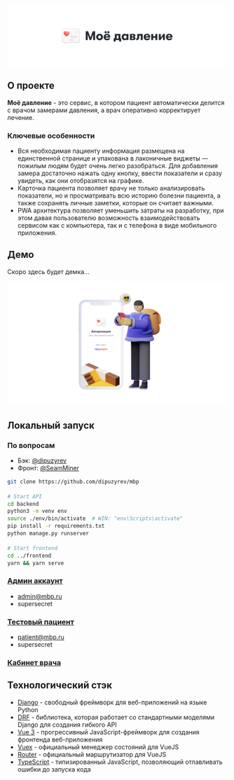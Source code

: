 ![Header](header.png)

## О проекте
**Моё давление** - это сервис, в котором пациент автоматически делится с врачом замерами давления, а врач оперативно корректирует лечение.

### Ключевые особенности
- Вся необходимая пациенту информация размещена на единственной странице и упакована в лаконичные виджеты — пожилым людям будет очень легко разобраться. Для добавления замера достаточно нажать одну кнопку, ввести показатели и сразу увидеть, как они отобразятся на графике.
- Карточка пациента позволяет врачу не только анализировать показатели, но и просматривать всю историю болезни пациента, а также сохранять личные заметки, которые он считает важными.
- PWA архитектура позволяет уменьшить затраты на разработку, при этом давая пользователю возможность взаимодействовать сервисом как с компьютера, так и с телефона в виде мобильного приложения.

## Демо

Скоро здесь будет демка...

![Demo](demo.png)

## Локальный запуск

### По вопросам
- Бэк: [@dipuzyrev](https://t.me/dipuzyrev)
- Фронт: [@SeamMiner](https://t.me/SeamMiner)

```bash
git clone https://github.com/dipuzyrev/mbp

# Start API
cd backend
python3 -m venv env
source ./env/bin/activate  # WIN: "env\Scripts\activate"
pip install -r requirements.txt
python manage.py runserver

# Start frontend
cd ../frontend
yarn && yarn serve
```

### [Админ аккаунт](http://localhost:8000/admin/)
- admin@mbp.ru
- supersecret

### [Тестовый пациент](http://localhost:8080/)
- patient@mbp.ru
- supersecret

### [Кабинет врача](http://localhost:8080/doctor/)

## Технологический стэк

- [Django](https://www.djangoproject.com/) - свободный фреймворк для веб-приложений на языке Python
- [DRF](https://www.django-rest-framework.org/) -  библиотека, которая работает со стандартными моделями Django для создания гибкого API
- [Vue 3](https://v3.ru.vuejs.org/) - прогрессивный JavaScript-фреймворк для создания фронтенда веб-приложения
- [Vuex](https://vuex.vuejs.org/ru/) - официальный менеджер состояний для VueJS
- [Router](https://router.vuejs.org/ru/) - официальный маршрутизатор для VueJS
- [TypeScript](https://www.typescriptlang.org/) - типизированный JavaScript, позволяющий отлавливать ошибки до запуска кода


